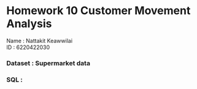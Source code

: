 #   Homework 10 Customer Movement Analysis
Name : Nattakit Keawwilai        
ID : 6220422030

### Dataset : Supermarket data 
### SQL : 
